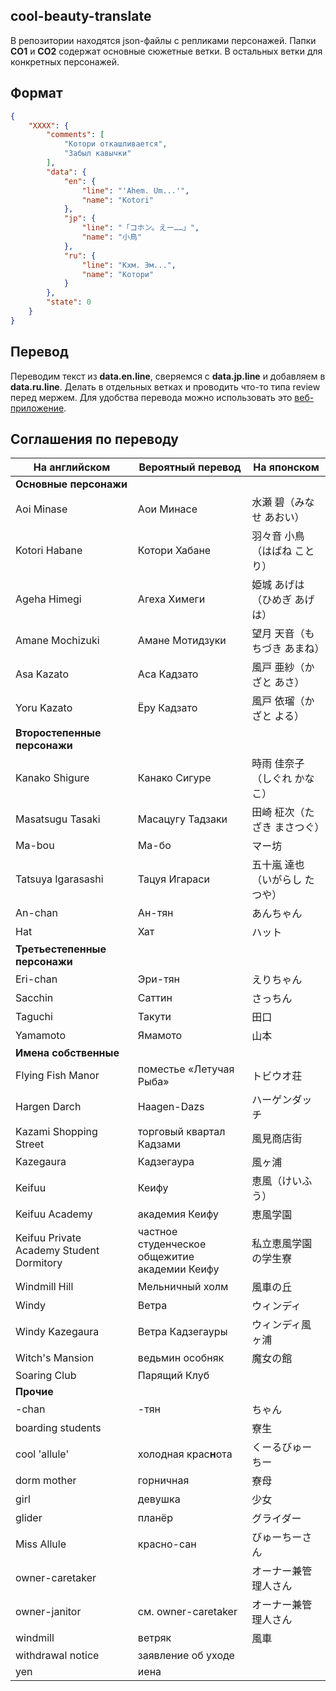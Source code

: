 ## cool-beauty-translate
В репозитории находятся json-файлы с репликами персонажей.
Папки **CO1** и **CO2** содержат основные сюжетные ветки. В остальных ветки для конкретных персонажей.

## Формат
```json
{
    "XXXX": {
        "comments": [
        	"Котори откашливается",
        	"Забыл кавычки"
        ],
        "data": {
            "en": {
                "line": "'Ahem. Um...'",
                "name": "Kotori"
            },
            "jp": {
                "line": "「コホン。えー……」",
                "name": "小鳥"
            },
            "ru": {
                "line": "Кхм. Эм...",
                "name": "Котори"
            }
        },
        "state": 0
    }
}
```

## Перевод
Переводим текст из **data.en.line**, сверяемся с **data.jp.line** и добавляем в **data.ru.line**. Делать в отдельных ветках и проводить что-то типа review перед мержем.
Для удобства перевода можно использовать это [веб-приложение](http://mongolrgata.github.io/mongolrgata-junkbox/trans-ws2json-v2/).
<!--
## Deploy
Иногда будем делать сборки (really?). Можно выложить сюда .arc файлы и проверять играбельность.
-->
## Соглашения по переводу
| На английском | Вероятный перевод | На японском |
| ------------- | ----------------- | ----------- |
| **Основные персонажи** | | |
| Aoi Minase                               | Аои Минасе                                    | 水瀬 碧（みなせ あおい） |
| Kotori Habane                            | Котори Хабане                                 | 羽々音 小鳥（はばね ことり） |
| Ageha Himegi                             | Агеха Химеги                                  | 姫城 あげは（ひめぎ あげは） |
| Amane Mochizuki                          | Амане Мотидзуки                               | 望月 天音（もちづき あまね） |
| Asa Kazato                               | Аса Кадзато                                   | 風戸 亜紗（かざと あさ） |
| Yoru Kazato                              | Ёру Кадзато                                   | 風戸 依瑠（かざと よる） |
| **Второстепенные персонажи** | | |
| Kanako Shigure                           | Канако Сигуре                                 | 時雨 佳奈子（しぐれ かなこ） |
| Masatsugu Tasaki                         | Масацугу Тадзаки                              | 田崎 柾次（たざき まさつぐ） |
| Ma-bou                                   | Ма-бо                                         | マー坊 |
| Tatsuya Igarasashi                       | Тацуя Игараси                                 | 五十嵐 達也（いがらし たつや） |
| An-chan                                  | Ан-тян                                        | あんちゃん |
| Hat                                      | Хат                                           | ハット |
| **Третьестепенные персонажи** | | |
| Eri-chan                                 | Эри-тян                                       | えりちゃん |
| Sacchin                                  | Саттин                                        | さっちん |
| Taguchi                                  | Такути                                        | 田口 |
| Yamamoto                                 | Ямамото                                       | 山本 |
| **Имена собственные** | | |
| Flying Fish Manor                        | поместье «Летучая Рыба»                       | トビウオ荘 |
| Hargen Darch                             | Haagen-Dazs                                   | ハーゲンダッチ |
| Kazami Shopping Street                   | торговый квартал Кадзами                      | 風見商店街 |
| Kazegaura                                | Кадзегаура                                    | 風ヶ浦 |
| Keifuu                                   | Кеифу                                         | 恵風（けいふう） |
| Keifuu Academy                           | академия Кеифу                                | 恵風学園 |
| Keifuu Private Academy Student Dormitory | частное студенческое общежитие академии Кеифу | 私立恵風学園の学生寮 |
| Windmill Hill                            | Мельничный холм                               | 風車の丘 |
| Windy                                    | Ветра                                         | ウィンディ |
| Windy Kazegaura                          | Ветра Кадзегауры                              | ウィンディ風ヶ浦 |
| Witch's Mansion                          | ведьмин особняк                               | 魔女の館 |
| Soaring Club                             | Парящий Клуб |
| **Прочие** | | |
| -chan                                    | -тян                                          | ちゃん |
| boarding students                        |                                               | 寮生 |
| cool 'allule'                            | холодная крас**н**ота                         | くーるびゅーちー |
| dorm mother                              | горничная                                     | 寮母 |
| girl                                     | девушка                                       | 少女 |
| glider                                   | планёр                                        | グライダー |
| Miss Allule                              | красно-сан                                    | びゅーちーさん |
| owner-caretaker                          |                                               | オーナー兼管理人さん |
| owner-janitor                            | см. owner-caretaker                           | オーナー兼管理人さん |
| windmill                                 | ветряк                                        | 風車 |
| withdrawal notice                        | заявление об уходе                            | |
| yen                                      | иена                                          | |
